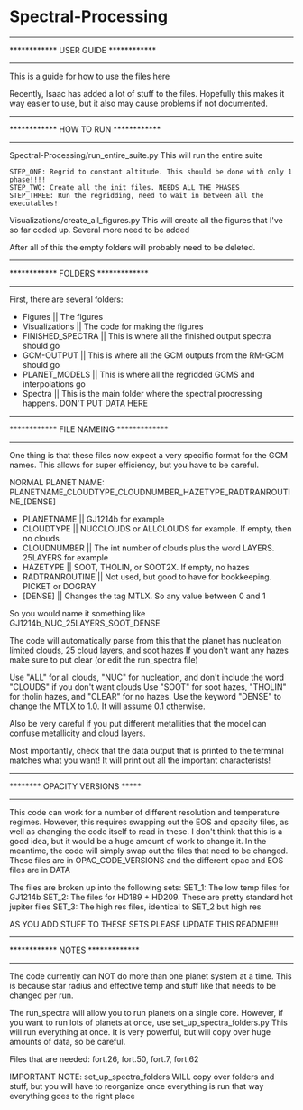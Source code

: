 # Spectral-Processing

*************************************************
************       USER GUIDE        ************
*************************************************
This is a guide for how to use the files here

Recently, Isaac has added a lot of stuff to the files. Hopefully this makes it way easier to use, but it also may cause problems if not documented.

*************************************************
************         HOW TO RUN      ************
*************************************************

Spectral-Processing/run_entire_suite.py
    This will run the entire suite

    STEP_ONE: Regrid to constant altitude. This should be done with only 1 phase!!!!
    STEP_TWO: Create all the init files. NEEDS ALL THE PHASES
    STEP_THREE: Run the regridding, need to wait in between all the executables!

Visualizations/create_all_figures.py
    This will create all the figures that I've so far coded up. Several more need to be added

After all of this the empty folders will probably need to be deleted.

*************************************************
************         FOLDERS        *************
*************************************************

First, there are several folders:
- Figures            || The figures
- Visualizations     || The code for making the figures
- FINISHED_SPECTRA   || This is where all the finished output spectra should go
- GCM-OUTPUT         || This is where all the GCM outputs from the RM-GCM should go
- PLANET_MODELS      || This is where all the regridded GCMS and interpolations go
- Spectra            || This is the main folder where the spectral procressing happens. DON'T PUT DATA HERE


*************************************************
************     FILE NAMEING       *************
*************************************************

One thing is that these files now expect a very specific format for the GCM names. This allows for super efficiency, but you have to be careful.

NORMAL PLANET NAME:
PLANETNAME_CLOUDTYPE_CLOUDNUMBER_HAZETYPE_RADTRANROUTINE_[DENSE]

- PLANETNAME      || GJ1214b for example
- CLOUDTYPE       || NUCCLOUDS or ALLCLOUDS for example. If empty, then no clouds
- CLOUDNUMBER     || The int number of clouds plus the word LAYERS. 25LAYERS for example
- HAZETYPE        || SOOT, THOLIN, or SOOT2X. If empty, no hazes
- RADTRANROUTINE  || Not used, but good to have for bookkeeping. PICKET or DOGRAY
- [DENSE]         || Changes the tag MTLX. So any value between 0 and 1

So you would name it something like GJ1214b_NUC_25LAYERS_SOOT_DENSE

The code will automatically parse from this that the planet has nucleation limited clouds, 25 cloud layers, and soot hazes
If you don't want any hazes make sure to put clear (or edit the run_spectra file)

Use "ALL" for all clouds, "NUC" for nucleation, and don't include the word "CLOUDS" if you don't want clouds
Use "SOOT" for soot hazes, "THOLIN" for tholin hazes, and "CLEAR" for no hazes.
Use the keyword "DENSE" to change the MTLX to 1.0. It will assume 0.1 otherwise.

Also be very careful if you put different metallities that the model can confuse metallicity and cloud layers.

Most importantly, check that the data output that is printed to the terminal matches what you want!
It will print out all the important characterists!


*************************************************
********      OPACITY VERSIONS              *****
*************************************************

This code can work for a number of different resolution and temperature regimes.
However, this requires swapping out the EOS and opacity files, as well as changing the code itself to read in these.
I don't think that this is a good idea, but it would be a huge amount of work to change it.
In the meantime, the code will simply swap out the files that need to be changed.
These files are in OPAC_CODE_VERSIONS and the different opac and EOS files are in DATA

The files are broken up into the following sets:
SET_1: The low temp files for GJ1214b 
SET_2: The files for HD189 + HD209. These are pretty standard hot jupiter files
SET_3: The high res files, identical to SET_2 but high res

AS YOU ADD STUFF TO THESE SETS PLEASE UPDATE THIS README!!!!

*************************************************
************          NOTES         *************
*************************************************

The code currently can NOT do more than one planet system at a time. This is because star radius and effective temp and
stuff like that needs to be changed per run.

The run_spectra will allow you to run planets on a single core.
However, if you want to run lots of planets at once, use set_up_spectra_folders.py
This will run everything at once. It is very powerful, but will copy over huge amounts of data, so be careful.

Files that are needed:
fort.26, fort.50, fort.7, fort.62


IMPORTANT NOTE:
set_up_spectra_folders WILL copy over folders and stuff, but you will have to reorganize once everything is run
that way everything goes to the right place